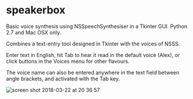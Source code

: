 # speakerbox
Basic voice synthesis using NSSpeechSynthesiser in a Tkinter GUI. Python 2.7 and Mac OSX only.

Combines a text-entry tool designed in Tkinter with the voices of NSSS. 

Enter text in English, hit Tab to hear it read in the default voice (Alex), or click buttons in the Voices menu for other flavours.

The voice name can also be entered anywhere in the text field between angle brackets, and activated with the Tab key.

![screen shot 2018-03-22 at 20 36 57](https://user-images.githubusercontent.com/33779929/37762628-f8b09548-2e10-11e8-9db9-c0fb590939c0.png)
